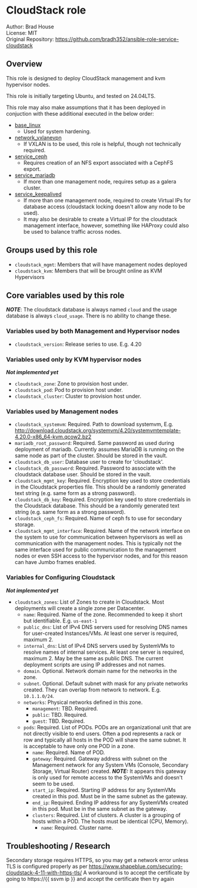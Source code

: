 # CloudStack role

Author: Brad House<br/>
License: MIT<br/>
Original Repository: https://github.com/bradh352/ansible-role-service-cloudstack

## Overview

This role is designed to deploy CloudStack management and kvm hypervisor nodes.

This role is initially targeting Ubuntu, and tested on 24.04LTS.

This role may also make assumptions that it has been deployed in conjuction
with these additional executed in the below order:
 - [base_linux](https://github.com/bradh352/ansible-role-base-linux)
   - Used for system hardening.
 - [network_vxlanevpn](https://github.com/bradh352/ansible-role-network-vxlanevpn)
   - If VXLAN is to be used, this role is helpful, though not technically
     required.
 - [service_ceph](https://github.com/bradh352/ansible-role-service-ceph)
   - Requires creation of an NFS export associated with a CephFS export.
 - [service_mariadb](https://github.com/bradh352/ansible-role-service-mariadb)
   - If more than one management node, requires setup as a galera cluster.
 - [service_keepalived](https://github.com/bradh352/ansible-role-service-keepalived)
   - If more than one management node, required to create Virtual IPs for
     database access (cloudstack locking doesn't allow any node to be used).
   - It may also be desirable to create a Virtual IP for the cloudstack
     management interface, however, something like HAProxy could also be used
     to balance traffic across nodes.

## Groups used by this role
- `cloudstack_mgmt`: Members that will have management nodes deployed
- `cloudstack_kvm`: Members that will be brought online as KVM Hypervisors

## Core variables used by this role

***NOTE***: The cloudstack database is always named `cloud` and the usage
database is always `cloud_usage`.  There is no ability to change these.

### Variables used by both Management and Hypervisor nodes

- `cloudstack_version`: Release series to use. E.g. 4.20

### Variables used only by KVM hypervisor nodes

***Not implemented yet***

- `cloudstack_zone`: Zone to provision host under.
- `cloudstack_pod`: Pod to provision host under.
- `cloudstack_cluster`: Cluster to provision host under.

### Variables used by Management nodes

- `cloudstack_systemvm`: Required. Path to download systemvm,
  E.g. http://download.cloudstack.org/systemvm/4.20/systemvmtemplate-4.20.0-x86_64-kvm.qcow2.bz2
- `mariadb_root_password`: Required. Same password as used during deployment of
  mariadb. Currently assumes MariaDB is running on the same node as part of the
  cluster.  Should be stored in the vault.
- `cloudstack_db_user`: Database user to create for 'cloudstack'.
- `cloudstack_db_password`: Required. Password to associate with the cloudstack
  database user.  Should be stored in the vault.
- `cloudstack_mgmt_key`: Required. Encryption key used to store credentials in
  the Cloudstack properties file. This should be a randomly generated text
  string (e.g. same form as a strong password).
- `cloudstack_db_key`: Required. Encryption key used to store credentials in
  the Cloudstack database. This should be a randomly generated text
  string (e.g. same form as a strong password).
- `cloudstack_ceph_fs`: Required. Name of ceph fs to use for secondary storage.
- `cloudstack_mgmt_interface`: Required. Name of the network interface on the
  system to use for communication between hypervisors as well as communication
  with the management nodes.  This is typically not the same interface used
  for public communication to the management nodes or even SSH access to the
  hypervisor nodes, and for this reason can have Jumbo frames enabled.

### Variables for Configuring Cloudstack

***Not implemented yet***

- `cloudstack_zones`: List of Zones to create in Cloudstack.  Most deployments
  will create a single zone per Datacenter.
  - `name`: Required. Name of the zone.  Recommended to keep it short but
    identifiable.  E.g. `us-east-1`
  - `public_dns`: List of IPv4 DNS servers used for resolving DNS names for
    user-created Instances/VMs. At least one server is required, maximum 2.
  - `internal_dns`: List of IPv4 DNS servers used by SystemVMs to resolve names
    of internal services. At least one server is required, maximum 2. May be the
    same as public DNS.  The current deployment scripts are using IP addresses
    and not names.
  - `domain`. Optional. Network domain name for the networks in the zone.
  - `subnet`. Optional. Default subnet with mask for any private networks
    created. They can overlap from network to network. E.g. `10.1.1.0/24`.
  - `networks`: Physical networks defined in this zone.
    - `management`: TBD. Required.
    - `public`: TBD. Required.
    - `guest`: TBD. Required.
  - `pods`: Required. List of PODs.  PODs are an organizational unit that are
    not directly visible to end users.  Often a pod represents a rack or row
    and typically all hosts in the POD will share the same subnet.  It is
    acceptable to have only one POD in a zone.
    - `name`: Required. Name of POD.
    - `gateway`: Required. Gateway address with subnet on the Management network
      for any System VMs (Console, Secondary Storage, Virtual Router) created.
      ***NOTE:*** It appears this gateway is only used for remote access to the
      SystemVMs and doesn't seem to be used.
    - `start_ip`: Required. Starting IP address for any SystemVMs created in
      this pod. Must be in the same subnet as the gateway.
    - `end_ip`: Required. Ending IP address for any SystemVMs created in
      this pod. Must be in the same subnet as the gateway.
    - `clusters`: Required. List of clusters.  A cluster is a grouping of hosts
      within a POD. The hosts must be identical (CPU, Memory).
      - `name`: Required. Cluster name.

## Troubleshooting / Research

Secondary storage requires HTTPS, so you may get a network error unless TLS is configured properly as per https://www.shapeblue.com/securing-cloudstack-4-11-with-https-tls/
A workaround is to accept the certificate by going to https://{{ ssvm ip }} and accept the certificate then try again

